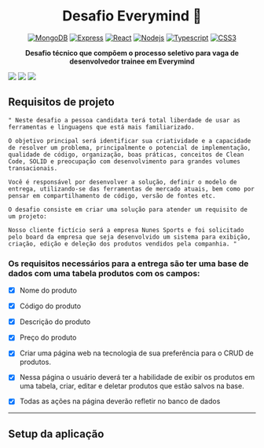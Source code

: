 <h1 align="center">Desafio Everymind 🧠</h1>

<div align="center">

[![MongoDB](https://img.shields.io/badge/MongoDB-4EA94B?style=for-the-badge&logo=mongodb&logoColor=white)](https://img.shields.io/badge/MongoDB-4EA94B?style=for-the-badge&logo=mongodb&logoColor=white)
[![Express](https://img.shields.io/badge/Express.js-404D59?style=for-the-badge)](https://img.shields.io/badge/Express.js-404D59?style=for-the-badge)
[![React](https://img.shields.io/badge/React-20232A?style=for-the-badge&logo=react&logoColor=61DAFB)](https://img.shields.io/badge/React-20232A?style=for-the-badge&logo=react&logoColor=61DAFB)
[![Nodejs](https://img.shields.io/badge/Node.js-43853D?style=for-the-badge&logo=node.js&logoColor=white)](https://img.shields.io/badge/Node.js-43853D?style=for-the-badge&logo=node.js&logoColor=white)
[![Typescript](https://img.shields.io/badge/TypeScript-007ACC?style=for-the-badge&logo=typescript&logoColor=white)](https://img.shields.io/badge/TypeScript-007ACC?style=for-the-badge&logo=typescript&logoColor=white)
[![CSS3](https://img.shields.io/badge/CSS3-1572B6?style=for-the-badge&logo=css3&logoColor=white)](https://img.shields.io/badge/CSS3-1572B6?style=for-the-badge&logo=css3&logoColor=white)
</div>

<p align="center">
  <b> Desafio técnico que compõem o processo seletivo para vaga de desenvolvedor trainee em Everymind
</b>
</p>

<div align="center>
 
<img src="https://github.com/neves-gabriel-f/desafio-everymind/assets/144694047/52e1aa87-b33e-49d9-aa72-f8e0c51eff9f"/> 

<img src="https://github.com/neves-gabriel-f/desafio-everymind/assets/144694047/fe988511-a273-4e43-961e-f09278c32042"/> 

<img src="https://github.com/neves-gabriel-f/desafio-everymind/assets/144694047/52bdfa3b-dd2c-45c2-93de-e61562a7831f"/> 

<img src="https://github.com/neves-gabriel-f/desafio-everymind/assets/144694047/9f718f34-556b-47b6-98e8-234dc772b515"/> 

</div>

<h2>Requisitos de projeto</h2>

```
" Neste desafio a pessoa candidata terá total liberdade de usar as ferramentas e linguagens que está mais familiarizado.

O objetivo principal será identificar sua criatividade e a capacidade de resolver um problema, principalmente o potencial de implementação, qualidade de código, organização, boas práticas, conceitos de Clean Code, SOLID e preocupação com desenvolvimento para grandes volumes transacionais. 

Você é responsável por desenvolver a solução, definir o modelo de entrega, utilizando-se das ferramentas de mercado atuais, bem como por pensar em compartilhamento de código, versão de fontes etc.

O desafio consiste em criar uma solução para atender um requisito de um projeto:

Nosso cliente fictício será a empresa Nunes Sports e foi solicitado pelo board da empresa que seja desenvolvido um sistema para exibição, criação, edição e deleção dos produtos vendidos pela companhia. "
```

<h3>Os requisitos necessários para a entrega são ter uma base de dados com uma tabela produtos com os campos:</h3>
  
 - [x] Nome do produto
  
 - [x] Código do produto
  
 - [x]  Descrição do produto
  
 - [x]  Preço do produto

 - [x] Criar uma página web na tecnologia de sua preferência para o CRUD de produtos.

 - [x]  Nessa página o usuário deverá ter a habilidade de exibir os produtos em uma tabela, criar, editar e deletar produtos que estão salvos na base.

 - [x]  Todas as ações na página deverão refletir no banco de dados

<hr/>

<h2>Setup da aplicação</h1>

